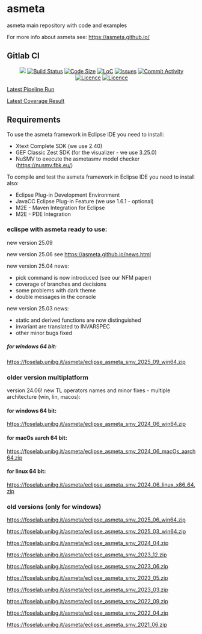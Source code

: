 # asmeta
asmeta main repository with code and examples

For more info about asmeta see: https://asmeta.github.io/

## Gitlab CI
<p align="center">
	<a href="https://gitlab.com/garganti/asmeta/-/pipelines/gitlab_ci/latest" alt="Pipeline Status">
        <img src="https://gitlab.com/garganti/asmeta/badges/gitlab_ci/pipeline.svg" /></a>
    <a href="https://gitlab.com/garganti/asmeta/-/pipelines/gitlab_ci/latest">
        <img src="https://img.shields.io/gitlab/pipeline/garganti/asmeta" alt="Build Status"></a>
    <a href="https://github.com/asmeta/asmeta">
        <img src="https://img.shields.io/github/languages/code-size/asmeta/asmeta"
            alt="Code Size"></a>
    <a href="https://github.com/asmeta/asmeta">
        <img src="https://img.shields.io/tokei/lines/github/asmeta/asmeta"
            alt="LoC"></a>
    <a href="https://github.com/asmeta/asmeta/issues">
        <img src="https://img.shields.io/github/issues/asmeta/asmeta"
            alt="Issues"/></a>
	<a href="https://github.com/asmeta/asmeta/issues">
        <img src="https://img.shields.io/github/commit-activity/y/asmeta/asmeta"
            alt="Commit Activity"/></a>
	<a href="https://github.com/asmeta/asmeta/blob/master/LICENSE">
        <img src="https://img.shields.io/github/license/asmeta/asmeta"
            alt="Licence"/></a>
	<a href="https://github.com/asmeta/asmeta/graphs/contributors">
        <img src="https://img.shields.io/github/contributors/asmeta/asmeta"
            alt="Licence"/></a>
	
</p>

<a href="https://gitlab.com/garganti/asmeta/-/pipelines/gitlab_ci/latest" alt="Latest Pipeline"> Latest Pipeline Run </a>

<a href="https://gitlab.com/garganti/asmeta/-/jobs/artifacts/gitlab_ci/file/reports/coverage/report.aggregate/index.html?job=test-jdk8" alt="Latest Coverage"> Latest Coverage Result </a>

## Requirements
To use the asmeta framework in Eclipse IDE you need to install:

* Xtext Complete SDK (we use 2.40)
* GEF Classic Zest SDK (for the visualizer - we use 3.25.0)
* NuSMV to execute the asmetasmv model checker (https://nusmv.fbk.eu/)

To compile and test the asmeta framework in Eclipse IDE you need to install also:

* Eclipse Plug-in Development Environment
* JavaCC Eclipse Plug-in Feature (we use 1.6.1 - optional)
* M2E - Maven Integration for Eclipse
* M2E - PDE Integration
 
### eclispe with asmeta ready to use:

new version 25.09

new version 25.06 see https://asmeta.github.io/news.html

new version 25.04 news:
 - pick command is now introduced (see our NFM paper)
 - coverage of branches and decisions
 - some problems with dark theme
 - double messages in the console

new version 25.03 news:
 - static and derived functions are now distinguished
 - invariant are translated to INVARSPEC
 - other minor bugs fixed

##### for windows 64 bit:
https://foselab.unibg.it/asmeta/eclipse_asmeta_smv_2025_09_win64.zip

### older version multiplatform
version 24.06! new TL operators names and minor fixes - multiple architecture (win, lin, macos):

#### for windows 64 bit:
https://foselab.unibg.it/asmeta/eclipse_asmeta_smv_2024_06_win64.zip
#### for macOs aarch 64 bit:
https://foselab.unibg.it/asmeta/eclipse_asmeta_smv_2024_06_macOs_aarch64.zip
#### for linux 64 bit:
https://foselab.unibg.it/asmeta/eclipse_asmeta_smv_2024_06_linux_x86_64.zip

### old versions (only for windows)

https://foselab.unibg.it/asmeta/eclipse_asmeta_smv_2025_06_win64.zip

https://foselab.unibg.it/asmeta/eclipse_asmeta_smv_2025_03_win64.zip

https://foselab.unibg.it/asmeta/eclipse_asmeta_smv_2024_04.zip

https://foselab.unibg.it/asmeta/eclipse_asmeta_smv_2023_12.zip

https://foselab.unibg.it/asmeta/eclipse_asmeta_smv_2023_06.zip

https://foselab.unibg.it/asmeta/eclipse_asmeta_smv_2023_05.zip

https://foselab.unibg.it/asmeta/eclipse_asmeta_smv_2023_03.zip

https://foselab.unibg.it/asmeta/eclipse_asmeta_smv_2022_09.zip

https://foselab.unibg.it/asmeta/eclipse_asmeta_smv_2022_04.zip

https://foselab.unibg.it/asmeta/eclipse_asmeta_smv_2021_06.zip




